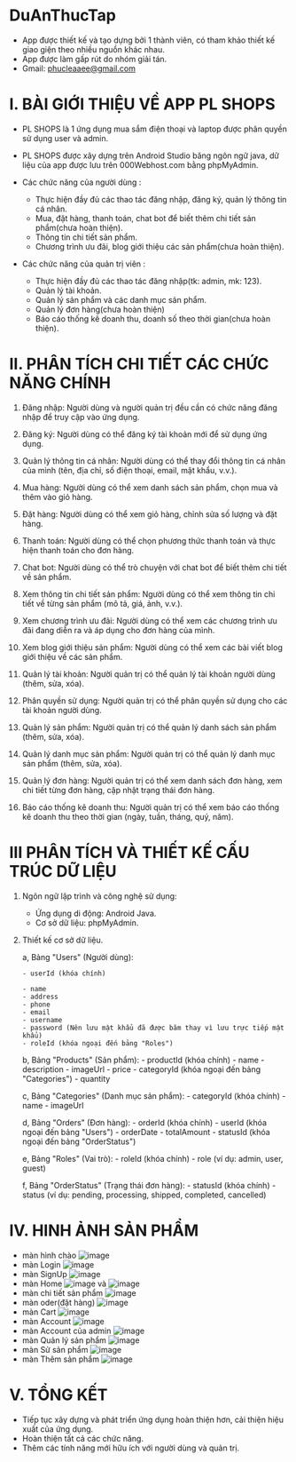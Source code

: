 # DuAnThucTap
- App được thiết kế và tạo dựng bởi 1 thành viên, có tham khảo thiết kế giao giện theo nhiều nguồn khác nhau.
- App được làm gấp rút do nhóm giải tán.
- Gmail: phucleaaee@gmail.com
  
# I. BÀI GIỚI THIỆU VỀ APP PL SHOPS
- PL SHOPS là 1 ứng dụng mua sắm điện thoại và laptop được phân quyền sử dụng user và admin.

- PL SHOPS được xây dựng trên Android Studio băng ngôn ngữ java, dữ liệu của app được lưu trên 000Webhost.com bằng phpMyAdmin.

- Các chức năng của người dùng :
    + Thực hiện đầy đủ các thao tác đăng nhập, đăng ký, quản lý thông tin cá nhân.
    + Mua, đặt hàng, thanh toán, chat bot để biết thêm chi tiết sản phẩm(chưa hoàn thiện).
    + Thông tin chi tiết sản phẩm.
    + Chương trình ưu đãi, blog giới thiệu các sản phẩm(chưa hoàn thiện).
      
- Các chức năng của quản trị viên :
    + Thực hiện đầy đủ các thao tác đăng nhập(tk: admin, mk: 123). 
    +  Quản lý tài khoản.
    +  Quản lý sản phẩm và các danh mục sản phẩm.
    +  Quản lý đơn hàng(chưa hoàn thiện)
    + Báo cáo thống kê doanh thu, doanh số theo thời gian(chưa hoàn thiện).
      
# II. PHÂN TÍCH CHI TIẾT CÁC CHỨC NĂNG CHÍNH
1. Đăng nhập: Người dùng và người quản trị đều cần có chức năng đăng nhập để truy cập vào ứng dụng.   

2. Đăng ký: Người dùng có thể đăng ký tài khoản mới để sử dụng ứng dụng.

3. Quản lý thông tin cá nhân: Người dùng có thể thay đổi thông tin cá nhân của mình
   (tên, địa chỉ, số điện thoại, email, mật khẩu, v.v.).

4. Mua hàng: Người dùng có thể xem danh sách sản phẩm, chọn mua và thêm vào giỏ hàng.

5. Đặt hàng: Người dùng có thể xem giỏ hàng, chỉnh sửa số lượng và đặt hàng.

6. Thanh toán: Người dùng có thể chọn phương thức thanh toán và thực hiện thanh toán cho đơn hàng.

7. Chat bot: Người dùng có thể trò chuyện với chat bot để biết thêm chi tiết về sản phẩm.

8. Xem thông tin chi tiết sản phẩm: Người dùng có thể xem thông tin chi tiết về từng sản phẩm
   (mô tả, giá, ảnh, v.v.).

9. Xem chương trình ưu đãi: Người dùng có thể xem các chương trình ưu đãi đang diễn ra
   và áp dụng cho đơn hàng của mình.

10. Xem blog giới thiệu sản phẩm: Người dùng có thể xem các bài viết blog giới thiệu về các sản phẩm.

11. Quản lý tài khoản: Người quản trị có thể quản lý tài khoản người dùng (thêm, sửa, xóa).

12. Phân quyền sử dụng: Người quản trị có thể phân quyền sử dụng cho các tài khoản người dùng.

13. Quản lý sản phẩm: Người quản trị có thể quản lý danh sách sản phẩm (thêm, sửa, xóa).

14. Quản lý danh mục sản phẩm: Người quản trị có thể quản lý danh mục sản phẩm (thêm, sửa, xóa).

15. Quản lý đơn hàng: Người quản trị có thể xem danh sách đơn hàng, xem chi tiết từng đơn hàng,
    cập nhật trạng thái đơn hàng.

16. Báo cáo thống kê doanh thu: Người quản trị có thể xem báo cáo thống kê doanh thu theo thời gian
    (ngày, tuần, tháng, quý, năm).
# III PHÂN TÍCH VÀ THIẾT KẾ CẤU TRÚC DỮ LIỆU
 1. Ngôn ngữ lập trình và công nghệ sử dụng:
    - Ứng dụng di động: Android Java.
    - Cơ sở dữ liệu: phpMyAdmin.
 
 2. Thiết kế cơ sở dữ liệu.

    a, Bảng "Users" (Người dùng):
    
        - userId (khóa chính)
    
        - name
        - address
        - phone
        - email
        - username
        - password (Nên lưu mật khẩu đã được băm thay vì lưu trực tiếp mật khẩu)
        - roleId (khóa ngoại đến bảng "Roles")
    
     b, Bảng "Products" (Sản phẩm):
        - productId (khóa chính)
        - name
        - description
        - imageUrl
        - price
        - categoryId (khóa ngoại đến bảng "Categories")
        - quantity
    
     c, Bảng "Categories" (Danh mục sản phẩm):
        - categoryId (khóa chính)
        - name
        - imageUrl
    
     d, Bảng "Orders" (Đơn hàng):
        - orderId (khóa chính)
        - userId (khóa ngoại đến bảng "Users")
        - orderDate
        - totalAmount
        - statusId (khóa ngoại đến bảng "OrderStatus")
    
     e, Bảng "Roles" (Vai trò):
        - roleId (khóa chính)
        - role (ví dụ: admin, user, guest)
    
     f, Bảng "OrderStatus" (Trạng thái đơn hàng):
        - statusId (khóa chính)
        - status (ví dụ: pending, processing, shipped, completed, cancelled)
    
# IV. HINH ẢNH SẢN PHẨM
 - màn hình chào ![image](https://github.com/phuclhdrake/DuAnThucTap/assets/105592184/8d398e93-c47c-40ac-8d1f-37ed19fc04dc)
 - màn Login ![image](https://github.com/phuclhdrake/DuAnThucTap/assets/105592184/48a05ebd-e74b-46fc-8a11-755928432be8)
 - màn SignUp ![image](https://github.com/phuclhdrake/DuAnThucTap/assets/105592184/929437cb-1a1c-4729-8c64-2abc83416425)
 - màn Home ![image](https://github.com/phuclhdrake/DuAnThucTap/assets/105592184/572dce94-658a-4cee-99d3-a0c9ad34612a) và ![image](https://github.com/phuclhdrake/DuAnThucTap/assets/105592184/636334b0-8fb9-4a00-bdce-c2d065cfa8bf)
 - màn chi tiết sản phẩm ![image](https://github.com/phuclhdrake/DuAnThucTap/assets/105592184/7e7a61fa-f769-45f7-b99d-b894e8a7ea2a)
 - màn oder(đặt hàng) ![image](https://github.com/phuclhdrake/DuAnThucTap/assets/105592184/2f6ab8f7-c3a8-4295-89f3-981eb4bd8047)
 - màn Cart ![image](https://github.com/phuclhdrake/DuAnThucTap/assets/105592184/09510350-1395-4c6f-881c-b845b3712c77)
 - màn Account ![image](https://github.com/phuclhdrake/DuAnThucTap/assets/105592184/a862089a-fdda-4236-98fa-898cd4008df3)
 - màn Account của admin ![image](https://github.com/phuclhdrake/DuAnThucTap/assets/105592184/9d238dd4-47dc-4247-8c5d-c68862d7abec)
 - màn Quản lý sản phẩm ![image](https://github.com/phuclhdrake/DuAnThucTap/assets/105592184/d3375420-adeb-4ff4-949d-27da25523e87)
 - màn Sử sản phẩm ![image](https://github.com/phuclhdrake/DuAnThucTap/assets/105592184/4491bed1-7bef-46dc-9f8f-c348446aa2df)
 - màn Thêm sản phẩm ![image](https://github.com/phuclhdrake/DuAnThucTap/assets/105592184/394cc9b8-7f04-41b3-b09f-7956163e2d38)

# V. TỔNG KẾT
  - Tiếp tục xây dựng và phát triển ứng dụng hoàn thiện hơn, cải thiện hiệu xuất của ứng dụng.
  - Hoàn thiện tất cả các chức năng.
  - Thêm các tính năng mới hữu ích với người dùng và quản trị.
       
